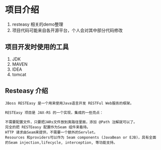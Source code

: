 # 项目介绍

1. resteasy 相关的demo整理
2. 项目代码可能来自各开源平台，个人会对其中部分代码修改

## 项目开发时使用的工具
1. JDK 
2. MAVEN
3. IDEA
4. tomcat


## Resteasy 介绍

```
JBoss RESTEasy 是一个用来使用Java语言开发 RESTFul Web服务的框架。

RESTEasy 项目是 JAX-RS 的一个实现，集成的一些亮点：

不需要配置文件，只要把JARs文件放到类路径里面，添加 @Path 注解就可以了。
完全的把 RESTEeasy 配置作为Seam 组件来看待。
HTTP 请求由Seam来提供，不需要一个额外的Servlet。
Resources 和providers可以作为 Seam components (JavaBean or EJB)，具有全面的Seam injection,lifecycle, interception, 等功能支持。
```